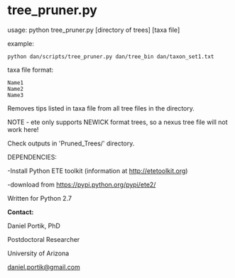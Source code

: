 # tree_pruner.py

usage: python tree_pruner.py [directory of trees] [taxa file]

example:

`python dan/scripts/tree_pruner.py dan/tree_bin dan/taxon_set1.txt`

taxa file format:
```
Name1
Name2
Name3
```

Removes tips listed in taxa file from all tree files in the directory.

NOTE - ete only supports NEWICK format trees, so a nexus tree file will not work here!

Check outputs in 'Pruned_Trees/' directory.


DEPENDENCIES:

-Install Python ETE toolkit (information at http://etetoolkit.org) 

-download from https://pypi.python.org/pypi/ete2/

  
Written for Python 2.7


**Contact:**

Daniel Portik, PhD

Postdoctoral Researcher

University of Arizona

daniel.portik@gmail.com
